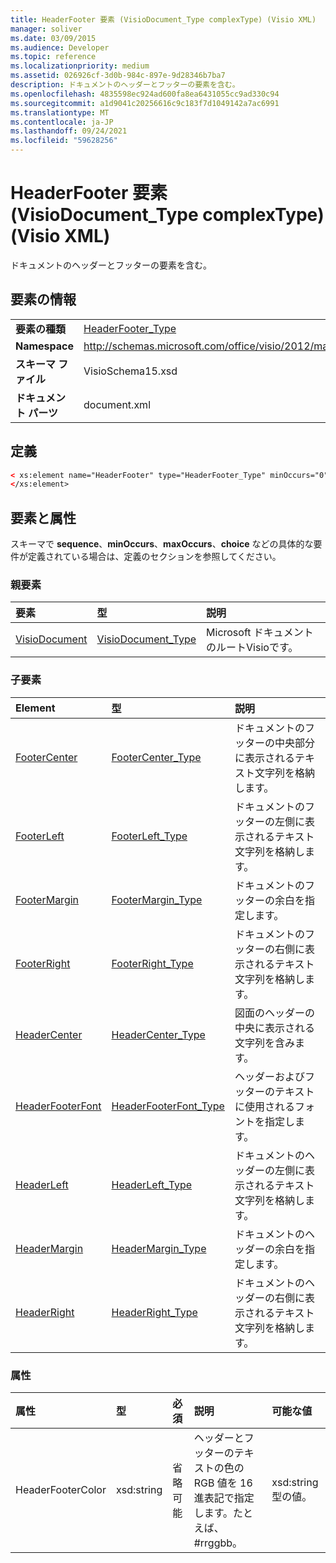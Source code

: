 ```yaml
---
title: HeaderFooter 要素 (VisioDocument_Type complexType) (Visio XML)
manager: soliver
ms.date: 03/09/2015
ms.audience: Developer
ms.topic: reference
ms.localizationpriority: medium
ms.assetid: 026926cf-3d0b-984c-897e-9d28346b7ba7
description: ドキュメントのヘッダーとフッターの要素を含む。
ms.openlocfilehash: 4835598ec924ad600fa8ea6431055cc9ad330c94
ms.sourcegitcommit: a1d9041c20256616c9c183f7d1049142a7ac6991
ms.translationtype: MT
ms.contentlocale: ja-JP
ms.lasthandoff: 09/24/2021
ms.locfileid: "59628256"
---
```

# <a name="headerfooter-element-visiodocument_type-complextype-visio-xml"></a>HeaderFooter 要素 (VisioDocument_Type complexType) (Visio XML)

ドキュメントのヘッダーとフッターの要素を含む。
  
## <a name="element-information"></a>要素の情報

|||
|:-----|:-----|
|**要素の種類** <br/> |[HeaderFooter_Type](headerfooter_type-complextypevisio-xml.md) <br/> |
|**Namespace** <br/> |http://schemas.microsoft.com/office/visio/2012/main  <br/> |
|**スキーマ ファイル** <br/> |VisioSchema15.xsd  <br/> |
|**ドキュメント パーツ** <br/> |document.xml  <br/> |
   
## <a name="definition"></a>定義

```XML
< xs:element name="HeaderFooter" type="HeaderFooter_Type" minOccurs="0" maxOccurs="1" >
</xs:element>
```

## <a name="elements-and-attributes"></a>要素と属性

スキーマで **sequence**、**minOccurs**、**maxOccurs**、**choice** などの具体的な要件が定義されている場合は、定義のセクションを参照してください。 
  
### <a name="parent-elements"></a>親要素

|**要素**|**型**|**説明**|
|:-----|:-----|:-----|
|[VisioDocument](visiodocument-elementvisio-xml.md) <br/> |[VisioDocument_Type](visiodocument_type-complextypevisio-xml.md) <br/> |Microsoft ドキュメントのルートVisioです。  <br/> |
   
### <a name="child-elements"></a>子要素

|**Element**|**型**|**説明**|
|:-----|:-----|:-----|
|[FooterCenter](footercenter-element-headerfooter_type-complextypevisio-xml.md) <br/> |[FooterCenter_Type](footercenter_type-complextypevisio-xml.md) <br/> |ドキュメントのフッターの中央部分に表示されるテキスト文字列を格納します。  <br/> |
|[FooterLeft](footerleft-element-headerfooter_type-complextypevisio-xml.md) <br/> |[FooterLeft_Type](footerleft_type-complextypevisio-xml.md) <br/> |ドキュメントのフッターの左側に表示されるテキスト文字列を格納します。  <br/> |
|[FooterMargin](footermargin-element-headerfooter_type-complextypevisio-xml.md) <br/> |[FooterMargin_Type](footermargin_type-complextypevisio-xml.md) <br/> |ドキュメントのフッターの余白を指定します。  <br/> |
|[FooterRight](footerright-element-headerfooter_type-complextypevisio-xml.md) <br/> |[FooterRight_Type](footerright_type-complextypevisio-xml.md) <br/> |ドキュメントのフッターの右側に表示されるテキスト文字列を格納します。  <br/> |
|[HeaderCenter](headercenter-element-headerfooter_type-complextypevisio-xml.md) <br/> |[HeaderCenter_Type](headercenter_type-complextypevisio-xml.md) <br/> |図面のヘッダーの中央に表示される文字列を含みます。  <br/> |
|[HeaderFooterFont](headerfooterfont-element-headerfooter_type-complextypevisio-xml.md) <br/> |[HeaderFooterFont_Type](headerfooterfont_type-complextypevisio-xml.md) <br/> |ヘッダーおよびフッターのテキストに使用されるフォントを指定します。  <br/> |
|[HeaderLeft](headerleft-element-headerfooter_type-complextypevisio-xml.md) <br/> |[HeaderLeft_Type](headerleft_type-complextypevisio-xml.md) <br/> |ドキュメントのヘッダーの左側に表示されるテキスト文字列を格納します。  <br/> |
|[HeaderMargin](headermargin-element-headerfooter_type-complextypevisio-xml.md) <br/> |[HeaderMargin_Type](headermargin_type-complextypevisio-xml.md) <br/> |ドキュメントのヘッダーの余白を指定します。  <br/> |
|[HeaderRight](headerright-element-headerfooter_type-complextypevisio-xml.md) <br/> |[HeaderRight_Type](headerright_type-complextypevisio-xml.md) <br/> |ドキュメントのヘッダーの右側に表示されるテキスト文字列を格納します。  <br/> |
   
### <a name="attributes"></a>属性

|**属性**|**型**|**必須**|**説明**|**可能な値**|
|:-----|:-----|:-----|:-----|:-----|
|HeaderFooterColor  <br/> |xsd:string  <br/> |省略可能  <br/> |ヘッダーとフッターのテキストの色の RGB 値を 16 進表記で指定します。たとえば、#rrggbb。  <br/> |xsd:string 型の値。  <br/> |
   

